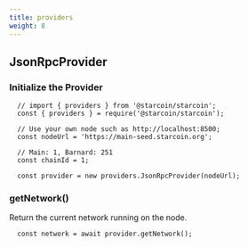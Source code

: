 ```yaml
---
title: providers
weight: 8
---
```


## JsonRpcProvider

### Initialize the Provider

```
  // import { providers } from '@starcoin/starcoin';
  const { providers } = require('@starcoin/starcoin');

  // Use your own node such as http://localhost:8500;
  const nodeUrl = 'https://main-seed.starcoin.org';

  // Main: 1, Barnard: 251
  const chainId = 1;

  const provider = new providers.JsonRpcProvider(nodeUrl);
```

### getNetwork()

Return the current network running on the node.

```
  const network = await provider.getNetwork();
```

### 